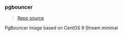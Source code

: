 ### pgbouncer
> [Repo source](https://github.com/krestomatio/container_builder/tree/master/pgbouncer)

PgBouncer image based on CentOS 9 Stream minimal
